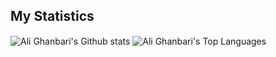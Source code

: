 ## My Statistics
<!--
<div align="center">
  <img src="https://readme-typing-svg.herokuapp.com/?lines=Hello,+There!+👋;This+is+Ali+Ghanbari...&center=true&size=30">
</div>

<details>
  <summary> My coding stats for more details </summary>
  <br />
  -->
  <div>
    <img align="center" src="https://github-readme-stats.vercel.app/api?username=alighanbari2002&show_icons=true&theme=radical&include_all_commits=true" alt="Ali Ghanbari's Github stats"/>
    <img align="center" src="https://github-readme-stats.vercel.app/api/top-langs/?username=alighanbari2002&langs_count=12&layout=compact&theme=radical" alt="Ali Ghanbari's Top Languages"/>
  </div>
</details>
